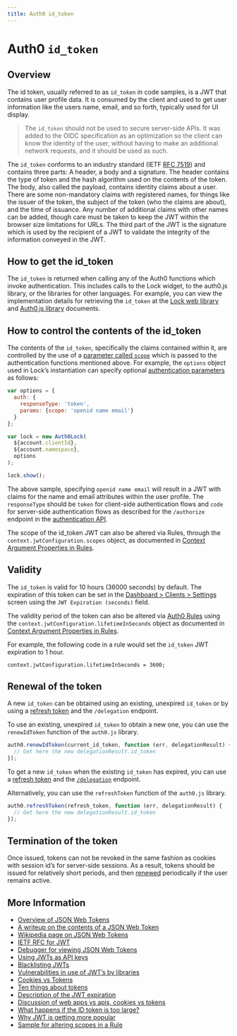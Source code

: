 ```yaml
---
title: Auth0 id_token
---
```


# Auth0 `id_token`

## Overview

The id token, usually referred to as `id_token` in code samples, is a JWT that contains user profile data. It is consumed by the client and used to get user information like the users name, email, and so forth, typically used for UI display.

> The `id_token﻿⁠⁠⁠⁠` should not be used to secure server-side APIs. It was added to the OIDC specification as an optimization so the client can know the identity of the user, without having to make an additional network requests, and it should be used as such.

The `id_token` conforms to an industry standard (IETF [RFC 7519](https://tools.ietf.org/html/rfc7519)) and contains three parts: A header, a body and a signature. The header contains the type of token and the hash algorithm used on the contents of the token.  The body, also called the payload, contains identity claims about a user.  There are some non-mandatory claims with registered names, for things like the issuer of the token, the subject of the token (who the claims are about), and the time of issuance.  Any number of additional claims with other names can be added, though care must be taken to keep the JWT within the browser size limitations for URLs.  The third part of the JWT is the signature which is used by the recipient of a JWT to validate the integrity of the information conveyed in the JWT.

## How to get the id_token

The `id_token` is returned when calling any of the Auth0 functions which invoke authentication.  This includes calls to the Lock widget, to the auth0.js library, or the libraries for other languages. For example, you can view the implementation details for retrieving the `id_token` at the [Lock web library](/libraries/lock) and [Auth0.js library](/libraries/auth0js) documents.

## How to control the contents of the id_token

The contents of the `id_token`, specifically the claims contained within it, are controlled by the use of a [parameter called `scope`](/scopes) which is passed to the authentication functions mentioned above.  For example, the `options` object used in Lock’s instantiation can specify optional [authentication parameters](/libraries/lock/v10/customization#auth-object-) as follows:

```js
var options = {
  auth: {
    responseType: 'token',
    params: {scope: 'openid name email'}
  }
};

var lock = new Auth0Lock(
  ${account.clientId},
  ${account.namespace},
  options
);

lock.show();
```

The above sample, specifying `openid name email` will result in a JWT with claims for the name and email attributes within the user profile.  The `responseType` should be `token` for client-side authentication flows and `code` for server-side authentication flows as described for the `/authorize` endpoint in the [authentication API](/api/authentication).

The scope of the id_token JWT can also be altered via Rules, through the `context.jwtConfiguration.scopes` object, as documented in [Context Argument Properties in Rules](/rules/context).

## Validity

The `id_token` is valid for 10 hours (36000 seconds) by default.  The expiration of this token can be set in the [Dashboard > Clients > Settings](${manage_url}/#/clients/${account.clientId}/settings) screen using the `JWT Expiration (seconds)` field.

The validity period of the token can also be altered via [Auth0 Rules](/rules) using the `context.jwtConfiguration.lifetimeInSeconds` object as documented in [Context Argument Properties in Rules](/rules/context).

For example, the following code in a rule would set the `id_token` JWT expiration to 1 hour.

```
context.jwtConfiguration.lifetimeInSeconds = 3600;
```

## Renewal of the token

A new `id_token` can be obtained using an existing, unexpired `id_token` or by using a [refresh token](/tokens/refresh-token) and the `/delegation` endpoint.

To use an existing, unexpired `id_token` to obtain a new one, you can use the `renewIdToken` function of the `auth0.js` library.

```js
auth0.renewIdToken(current_id_token, function (err, delegationResult) {
  // Get here the new delegationResult.id_token
});
```

To get a new `id_token` when the existing `id_token` has expired, you can use a [refresh token](/tokens/refresh-token) and the [`/delegation`](/api/authentication#!#post--delegation) endpoint.

Alternatively, you can use the `refreshToken` function of the `auth0.js` library.

```js
auth0.refreshToken(refresh_token, function (err, delegationResult) {
  // Get here the new delegationResult.id_token
});
```

## Termination of the token

Once issued, tokens can not be revoked in the same fashion as cookies with session id’s for server-side sessions.  As a result, tokens should be issued for relatively short periods, and then [renewed](#renewing-the-token) periodically if the user remains active.

## More Information

* [Overview of JSON Web Tokens](/jwt)
* [A writeup on the contents of a JSON Web Token](https://scotch.io/tutorials/the-anatomy-of-a-json-web-token)
* [Wikipedia page on JSON Web Tokens](https://en.wikipedia.org/wiki/JSON_Web_Token)
* [IETF RFC for JWT](https://tools.ietf.org/html/rfc7519)
* [Debugger for viewing JSON Web Tokens](http://jwt.io/)
* [Using JWTs as API keys](https://auth0.com/blog/2014/12/02/using-json-web-tokens-as-api-keys/)
* [Blacklisting JWTs](https://auth0.com/blog/2015/03/10/blacklist-json-web-token-api-keys/)
* [Vulnerabilities in use of JWT’s by libraries](https://auth0.com/blog/2015/03/31/critical-vulnerabilities-in-json-web-token-libraries/)
* [Cookies vs Tokens](https://auth0.com/blog/2014/01/07/angularjs-authentication-with-cookies-vs-token/)
* [Ten things about tokens](https://auth0.com/blog/2014/01/27/ten-things-you-should-know-about-tokens-and-cookies/)
* [Description of the JWT expiration](/applications)
* [Discussion of web apps vs apis, cookies vs tokens](/apps-apis)
* [What happens if the ID token is too large?](https://auth0.com/forum/t/id-token-is-too-large/3116)
* [Why JWT is getting more popular](https://auth0.com/blog/2015/07/21/jwt-json-webtoken-logo/)
* [Sample for altering scopes in a Rule](https://github.com/auth0/rules/blob/dff2a3e72f01d33af3086414be7cf115b19eea0c/rules/custom-scopes.md)
